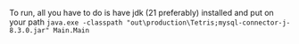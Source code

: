 To run, all you have to do is have jdk (21 preferably) installed and put on your path
`java.exe -classpath "out\production\Tetris;mysql-connector-j-8.3.0.jar" Main.Main`